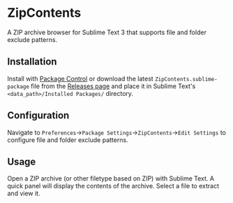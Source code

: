 # ZipContents

A ZIP archive browser for Sublime Text 3 that supports file and folder exclude patterns.


## Installation

Install with [Package Control](https://packagecontrol.io) or download the latest
`ZipContents.sublime-package` file from the [Releases
page](https://github.com/mawelborn/ZipContents/releases) and place it in Sublime Text's
`<data_path>/Installed Packages/` directory.


## Configuration

Navigate to `Preferences`->`Package Settings`->`ZipContents`->`Edit Settings` to configure file and
folder exclude patterns.


## Usage

Open a ZIP archive (or other filetype based on ZIP) with Sublime Text. A quick panel will display
the contents of the archive. Select a file to extract and view it.
